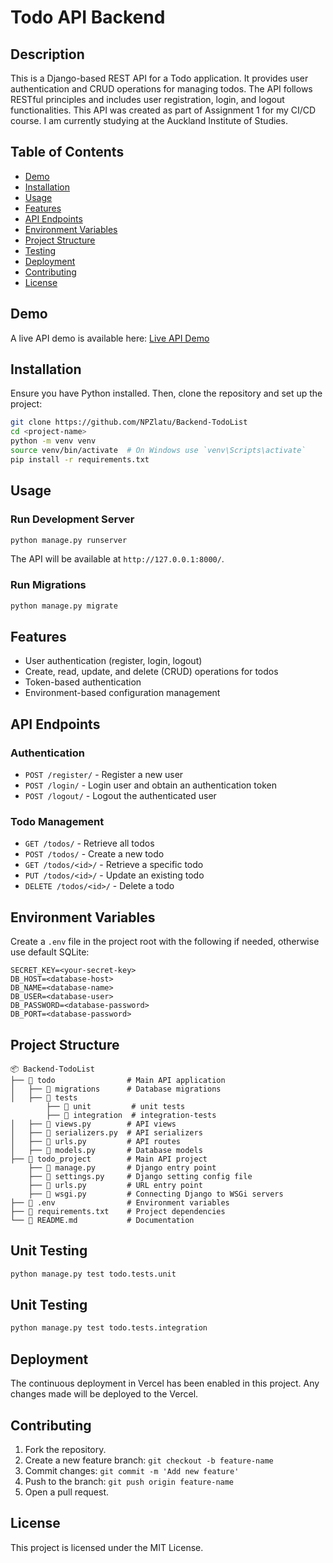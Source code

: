 # Todo API Backend

## Description

This is a Django-based REST API for a Todo application. It provides user authentication and CRUD operations for managing todos. The API follows RESTful principles and includes user registration, login, and logout functionalities.
This API was created as part of Assignment 1 for my CI/CD course. I am currently studying at the Auckland Institute of Studies.

## Table of Contents

- [Demo](#demo)
- [Installation](#installation)
- [Usage](#usage)
- [Features](#features)
- [API Endpoints](#api-endpoints)
- [Environment Variables](#environment-variables)
- [Project Structure](#project-structure)
- [Testing](#testing)
- [Deployment](#deployment)
- [Contributing](#contributing)
- [License](#license)

## Demo

A live API demo is available here:
[Live API Demo](#https://backend-todo-list-btp5n3r8h-niraj-paudels-projects.vercel.app/)

## Installation

Ensure you have Python installed. Then, clone the repository and set up the project:

```sh
git clone https://github.com/NPZlatu/Backend-TodoList
cd <project-name>
python -m venv venv
source venv/bin/activate  # On Windows use `venv\Scripts\activate`
pip install -r requirements.txt
```

## Usage

### Run Development Server

```sh
python manage.py runserver
```

The API will be available at `http://127.0.0.1:8000/`.

### Run Migrations

```sh
python manage.py migrate
```

## Features

- User authentication (register, login, logout)
- Create, read, update, and delete (CRUD) operations for todos
- Token-based authentication
- Environment-based configuration management

## API Endpoints

### Authentication

- `POST /register/` - Register a new user
- `POST /login/` - Login user and obtain an authentication token
- `POST /logout/` - Logout the authenticated user

### Todo Management

- `GET /todos/` - Retrieve all todos
- `POST /todos/` - Create a new todo
- `GET /todos/<id>/` - Retrieve a specific todo
- `PUT /todos/<id>/` - Update an existing todo
- `DELETE /todos/<id>/` - Delete a todo

## Environment Variables

Create a `.env` file in the project root with the following if needed, otherwise use default SQLite:

```
SECRET_KEY=<your-secret-key>
DB_HOST=<database-host>
DB_NAME=<database-name>
DB_USER=<database-user>
DB_PASSWORD=<database-password>
DB_PORT=<database-password>
```

## Project Structure

```
📦 Backend-TodoList
├── 📂 todo                # Main API application
│   ├── 📂 migrations      # Database migrations
│   ├── 📂 tests
        ├── 📂 unit         # unit tests
        ├── 📂 integration  # integration-tests
│   ├── 📜 views.py        # API views
│   ├── 📜 serializers.py  # API serializers
│   ├── 📜 urls.py         # API routes
│   ├── 📜 models.py       # Database models
├── 📂 todo_project        # Main API project
    ├── 📜 manage.py       # Django entry point
    ├── 📜 settings.py     # Django setting config file
    ├── 📜 urls.py         # URL entry point
    ├── 📜 wsgi.py         # Connecting Django to WSGi servers
├── 📜 .env                # Environment variables
├── 📜 requirements.txt    # Project dependencies
└── 📜 README.md           # Documentation
```

## Unit Testing

```sh
python manage.py test todo.tests.unit
```

## Unit Testing

```sh
python manage.py test todo.tests.integration
```

## Deployment

The continuous deployment in Vercel has been enabled in this project. Any changes made will be deployed to the Vercel.

## Contributing

1. Fork the repository.
2. Create a new feature branch: `git checkout -b feature-name`
3. Commit changes: `git commit -m 'Add new feature'`
4. Push to the branch: `git push origin feature-name`
5. Open a pull request.

## License

This project is licensed under the MIT License.
